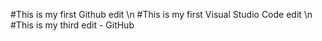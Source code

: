 #This is my first Github edit \n
#This is my first Visual Studio Code edit \n
#This is my third edit - GitHub
